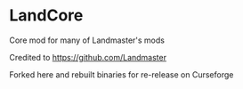 # LandCore
Core mod for many of Landmaster's mods

Credited to https://github.com/Landmaster

Forked here and rebuilt binaries for re-release on Curseforge
